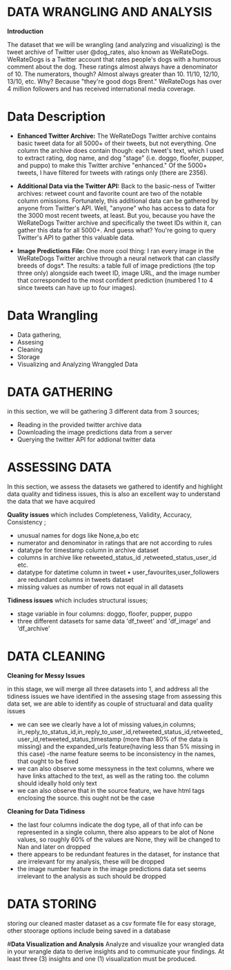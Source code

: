 # **DATA WRANGLING AND ANALYSIS**
**Introduction**

The dataset that we will be wrangling (and analyzing and visualizing) is the tweet archive of Twitter user @dog_rates, also known as WeRateDogs. WeRateDogs is a Twitter account that rates people's dogs with a humorous comment about the dog. These ratings almost always have a denominator of 10. The numerators, though? Almost always greater than 10. 11/10, 12/10, 13/10, etc. Why? Because "they're good dogs Brent." WeRateDogs has over 4 million followers and has received international media coverage.

# Data Description

 - **Enhanced Twitter Archive:** 
The WeRateDogs Twitter archive contains basic tweet data for all 5000+ of their tweets, but not everything. One column the archive does contain though: each tweet's text, which I used to extract rating, dog name, and dog "stage" (i.e. doggo, floofer, pupper, and puppo) to make this Twitter archive "enhanced." Of the 5000+ tweets, I have filtered for tweets with ratings only (there are 2356).

- **Additional Data via the Twitter API:**
Back to the basic-ness of Twitter archives: retweet count and favorite count are two of the notable column omissions. Fortunately, this additional data can be gathered by anyone from Twitter's API. Well, "anyone" who has access to data for the 3000 most recent tweets, at least. But you, because you have the WeRateDogs Twitter archive and specifically the tweet IDs within it, can gather this data for all 5000+. And guess what? You're going to query Twitter's API to gather this valuable data.

- **Image Predictions File:**
One more cool thing: I ran every image in the WeRateDogs Twitter archive through a neural network that can classify breeds of dogs*. The results: a table full of image predictions (the top three only) alongside each tweet ID, image URL, and the image number that corresponded to the most confident prediction (numbered 1 to 4 since tweets can have up to four images).

# **Data Wrangling**
- Data gathering,
- Assesing
- Cleaning
- Storage 
- Visualizing and Analyzing Wranggled Data

# **DATA GATHERING**
in this section, we will be gathering 3 different data from 3 sources;
- Reading in the provided twitter archive data
- Downloading the image predictions data from a server
- Querying the twitter API for addional twitter data  

# **ASSESSING DATA**
In this section, we assess the datasets we gathered to identify and highlight  data quality and tidiness issues, this is also an excellent way to understand the data that we have acquired

 **Quality issues**
which includes Completeness, Validity, Accuracy, Consistency ; 
- unusual names for dogs like None,a,bo etc 
- numerator and denominator in ratings that are not according to rules
- datatype for timestamp column in archive dataset
- columns in archive like retweeted_status_id ,retweeted_status_user_id etc.
- datatype for datetime column in tweet • user_favourites,user_followers are redundant columns in tweets dataset 
- missing values as number of rows not equal in all datasets

 **Tidiness issues**
which includes structural issues; 
- stage variable in four columns: doggo, floofer, pupper, puppo
- three different datasets for same data 'df_tweet' and 'df_image' and ‘df_archive'


# **DATA CLEANING**
 **Cleaning for Messy Issues**
 
in this stage, we will merge all three datasets into 1, and address all the tidiness issues we have identified in the assesing stage
from assessing this data set, we are able to identify as couple of structuaral and data quality issues
- we can see we clearly have a lot of missing values,in columns; in_reply_to_status_id,in_reply_to_user_id,retweeted_status_id,retweeted_user_id,retweeted_status_timestamp (more than 80% of the data is missing) and the expanded_urls feature(having less than 5% missing in this case)
-the name feature seems to be inconsistency in the names, that ought to be fixed
- we can also observe some messyness in the text columns, where we have links attached to the text, as well as the rating too. the column should ideally hold only text
- we can also observe that in the source feature, we have html tags enclosing the source. this ought not be the case

 **Cleaning for Data Tidiness**
- the last four columns indicate the dog type, all of that info can be represented in a single column, there also appears to be alot of None values, so roughly 60% of the values are None, they will be changed to Nan and later on dropped
- there appears to be redundant features in the dataset, for instance that are irrelevant for my  analysis, these will be dropped 
- the image number feature in the image predictions data set seems irrelevant to the analysis as such should be dropped

# **DATA STORING**
storing our cleaned master dataset as a csv formate file for easy storage, other stoorage options include being saved in a database

#**Data Visualization and Analysis**
Analyze and visualize your wrangled data in your wrangle data to derive insights and to communicate your findings. At least three (3) insights and one (1) visualization must be produced.


